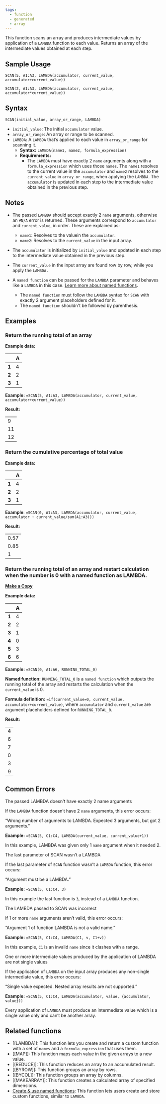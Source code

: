 ```yaml
---
tags:
  - function
  - generated
  - array
---
```


This function scans an array and produces intermediate values by application of a `LAMBDA` function to each value. Returns an array of the intermediate values obtained at each step.

Sample Usage
------------

`SCAN(5, A1:A3, LAMBDA(accumulator, current_value, accumulator+current_value))`

`SCAN(2, A1:A3, LAMBDA(accumulator, current_value, accumulator*current_value))`

Syntax
------

`SCAN(initial_value, array_or_range, LAMBDA)`

* `initial_value`: The initial `accumulator` value.
* `array_or_range`: An array or range to be scanned.
* `LAMBDA`: A `LAMBDA` that’s applied to each value in `array_or_range` for scanning it.
  + **Syntax:** `LAMBDA(name1, name2, formula_expression)`
  + **Requirements:**
    - The `LAMBDA` must have exactly 2 `name` arguments along with a `formula_expression` which uses those `names`. The `name1` resolves to the current value in the `accumulator` and `name2` resolves to the `current_value` in `array_or_range`, when applying the `LAMBDA`. The `accumulator` is updated in each step to the intermediate value obtained in the previous step.

Notes
-----

* The passed `LAMBDA` should accept exactly 2 `name` arguments, otherwise an `#N/A` error is returned. These arguments correspond to `accumulator` and `current_value`, in order. These are explained as:
  + `name1`: Resolves to the valuein the `accumulator`.
  + `name2`: Resolves to the `current_value` in the input array.
* The `accumulator` is initialized by `initial_value` and updated in each step to the intermediate value obtained in the previous step.

* The `current_value` in the input array are found row by row, while you apply the `LAMBDA.`

* A `named function` can be passed for the `LAMBDA` parameter and behaves like a `LAMBDA` in this case. [Learn more about named functions](https://support.google.com/docs/answer/12504534).
  + The `named function` must follow the `LAMBDA` syntax for `SCAN` with exactly 2 argument placeholders defined for it.
  + The `named function` shouldn't be followed by parenthesis.

Examples
--------

### Return the running total of an array

**Example data:**

|  | **A** |
| --- | --- |
| **1** | 4 |
| **2** | 2 |
| **3** | 1 |

**Example:** `=SCAN(5, A1:A3, LAMBDA(accumulator, current_value, accumulator+current_value))`

**Result:**

|  |
| --- |
| 9 |
| 11 |
| 12 |

### Return the cumulative percentage of total value

**Example data:**

|  | **A** |
| --- | --- |
| **1** | 4 |
| **2** | 2 |
| **3** | 1 |

**Example**: `=SCAN(0, A1:A3, LAMBDA(accumulator, current_value, accumulator + current_value/sum(A1:A3)))`

**Result:**

|  |
| --- |
| 0.57 |
| 0.85 |
| 1 |

### Return the running total of an array and restart calculation when the number is 0 with a named function as LAMBDA.

**[Make a Copy](https://docs.google.com/spreadsheets/u/1/d/1E1pSkDBEWalTulKE261YZ0RJxj4GCx7ifwflTvWbIh0/copy#gid=0)**

**Example data:**

|  | **A** |
| --- | --- |
| **1** | 4 |
| **2** | 2 |
| **3** | 1 |
| **4** | 0 |
| **5** | 3 |
| **6** | 6 |

**Example:** `=SCAN(0, A1:A6, RUNNING_TOTAL_0)`

**Named function:** `RUNNING_TOTAL_0` is a `named function` which outputs the running total of the array and restarts the calculation when the `current_value` is 0.

**Formula definition:** `=if(current_value=0, current_value, accumulator+current_value)`, where `accumulator` and `current_value` are argument placeholders defined for `RUNNING_TOTAL_0`.

**Result:**

|  |
| --- |
| 4 |
| 6 |
| 7 |
| 0 |
| 3 |
| 9 |

Common Errors
-------------

The passed LAMBDA doesn't have exactly 2 name arguments

If the `LAMBDA` function doesn’t have 2 `name` arguments, this error occurs:

“Wrong number of arguments to LAMBDA. Expected 3 arguments, but got 2 arguments."

**Example:** `=SCAN(5, C1:C4, LAMBDA(current_value, current_value+1))`

In this example, LAMBDA was given only 1 `name` argument when it needed 2.

The last parameter of SCAN wasn’t a LAMBDA

If the last parameter of `SCAN` function wasn’t a `LAMBDA` function, this error occurs:

“Argument must be a LAMBDA.”

**Example:** `=SCAN(5, C1:C4, 3)`

In this example the last function is `3`, instead of a `LAMBDA` function.

The LAMBDA passed to SCAN was incorrect

If 1 or more `name` arguments aren’t valid, this error occurs:

“Argument 1 of function LAMBDA is not a valid name.”

**Example:** `=SCAN(5, C1:C4, LAMBDA(C1, v, C1+v))`

In this example, `C1` is an invalid `name` since it clashes with a range.

One or more intermediate values produced by the application of LAMBDA are not single values

If the application of `LAMBDA` on the input array produces any non-single intermediate value, this error occurs:

“Single value expected. Nested array results are not supported.”

**Example:** `=SCAN(5, C1:C4, LAMBDA(accumulator, value, {accumulator, value}))`

Every application of `LAMBDA` must produce an intermediate value which is a single value only and can’t be another array.

Related functions
-----------------

* [[LAMBDA]]: This function lets you create and return a custom function with a set of `names` and a `formula_expression` that uses them.
* [[MAP]]: This function maps each value in the given arrays to a new value.
* [[REDUCE]]: This function reduces an array to an accumulated result.
* [[BYROW]]: This function groups an array by rows.
* [[BYCOL]]: This function groups an array by columns.
* [[MAKEARRAY]]: This function creates a calculated array of specified dimensions.
* [Create & use named functions](https://support.google.com/docs/answer/12504534): This function lets users create and store custom functions, similar to `LAMBDA`.